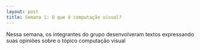```yaml
---
layout: post
title: Semana 1: O que é computação visual?
---
```


Nessa semana, os integrantes do grupo desenvolveram textos expressando suas opiniões sobre o tópico computação visual

